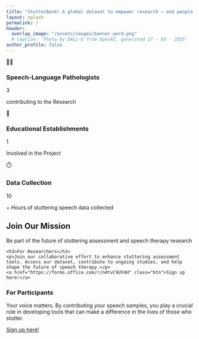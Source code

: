 ```yaml
---
title: "StutterBank! A global dataset to empower research — and people who stutter."
layout: splash
permalink: /
header:
  overlay_image: "/assets/images/banner_word.png"
  # caption: 'Photo by DALL-E from OpenAI, generated 27 - 03 - 2025'
author_profile: false
---
```



<!-- ## Stutter Bank! -->

<!-- <div class="content-card">
  <p>This project aims to develop a comprehensive, open-access dataset of stuttered speech samples, collected from individuals who stutter. This dataset will serve as the foundation for creating AI-driven tools to assess stuttering severity objectively and in real-time, aiding both clinicians and researchers in the field of speech therapy. By leveraging annotated data from speech-language pathologists, we aim to create a real-time, objective assessment tool for therapists and researchers.</p>
</div> -->

<!-- ••Want to stay updated? [Subscribe for updates]•• -->

<!-- ## About the Project:
**The Problem:** The lack of precise, real-time tools for assessing stuttering severity.


**Our Approach:** Developing a multi-modal AI-driven assessment tool combining speech and visual data. -->


<!-- ### 📊 Quick Stats & Key Facts -->

<div class="stats-section">
  <div class="stat-card dynamic-content">
    <div class="stat-icon">👩‍⚕️</div>
    <h3>Speech-Language Pathologists</h3>
    <div class="stats-counter">3</div>
    <p>contributing to the Research</p>
  </div>

  <div class="stat-card dynamic-content">
    <div class="stat-icon">🏫</div>
    <h3>Educational Establishments</h3>
    <div class="stats-counter">1</div>
    <p>Involved in the Project</p>
  </div>

  <div class="stat-card dynamic-content">
    <div class="stat-icon">⏱️</div>
    <h3>Data Collection</h3>
    <div class="stats-counter">10</div>
    <p>+ Hours of stuttering speech data collected</p>
  </div>
</div>
<!-- - ✔️ X Languages supported -->



<!-- ## Call to Action! -->

<div class="cta-section">
  <h2>Join Our Mission</h2>
  <p>Be part of the future of stuttering assessment and speech therapy research</p>
  
  <div class="dynamic-content" data-section="researchers">

    <h3>For Researchers</h3>
    <p>Join our collaborative effort to enhance stuttering assessment tools. Access our dataset, contribute to ongoing studies, and help shape the future of speech therapy.</p>
    <a href="https://forms.office.com/r/n4tvC9UY4H" class="btn">Sign up here!</a>
  </div>
  
  <div class="section-divider"></div>
  
  <div class="dynamic-content" data-section="participants">
    <h3>For Participants</h3>
    <p>Your voice matters. By contributing your speech samples, you play a crucial role in developing tools that can make a difference in the lives of those who stutter.</p>
    <a href="https://forms.office.com/r/n4tvC9UY4H" class="btn btn-secondary">Sign up here!</a>
  </div>
</div>

